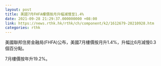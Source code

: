 ```yaml
---
layout: post
title: 美國7月FHFA樓價按月升幅減慢至1.4%
date: 2021-09-28 21:29:37.000000000 +08:00
link: https://news.rthk.hk/rthk/ch/component/k2/1612679-20210928.htm
categories: rthk
---
```


美國聯邦住房金融局(FHFA)公布，美國7月樓價按月升1.4%，升幅比6月減慢0.3個百分點。

7月樓價按年升19.2%。

